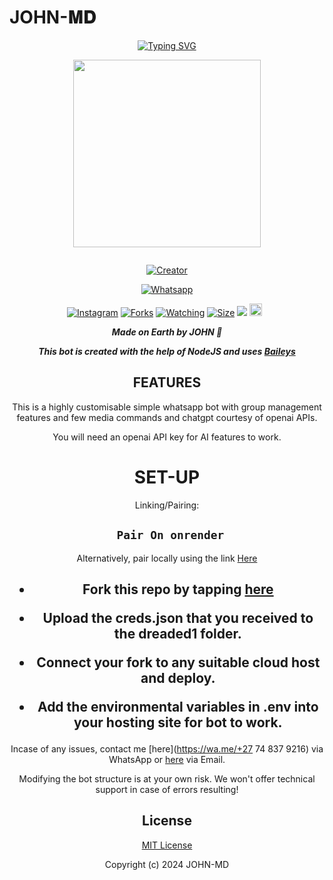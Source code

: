 # JOHN-𝐌𝐃
<div align="center">
<a href="https://git.io/typing-svg"><img src="https://telegra.ph/file/60b3f196e8dfb6c7196fd.jpg?font=Black+Ops+One&size=50&pause=1000&color=1BAFBAFF&center=true&width=910&height=100&lines=THIS  IS+🤖 JOHN-MD🤖;MULTI+DEVICE+WHATSAPP+BOT;CREATED+BY+JOHN;PUBLIC+RELESED; ...;TEAM JOHN-𝙼𝙳." alt="Typing SVG" /></a>
  </p>
  
<p align="center">
<img src="https://telegra.ph/file/60b3f196e8dfb6c7196fd.jpg" width="300" height="300"/>
</p>
<p align="center">
  <a href="#"><img src="http://readme-typing-svg.herokuapp.com?color=d1fa02&center=true&vCenter=true&multiline=false&lines=JOHN+WHATSAPP+BOT" alt="">
</p>
<p align="center">
<a href="#"><img title="Creator" src="https://img.shields.io/badge/Creator-Johnn65-blue.svg?style=for-the-badge&logo=github"></a>
</p>
<p align="center">
<a href="'https://wa.me/27 74 837 9216ʜᴇʟʟᴏ+𝐈𝐭𝐬_𝐒𝐢𝐫𝐦™𝕏 +uko+na+update+yoyote+ya+CROWN+Bot+Mkuu+🥲'"><img title="Whatsapp" src="'https://wa.me/27 74 837 9216ʜᴇʟʟᴏ+𝐈𝐭𝐬_𝐒𝐢𝐫𝐦™𝕏 +uko+na+update+ya+John+Bot+Mkuu+🥲'?color=green&style=flat-square"></a>
  
<a href="https://wa.me/27 74 837 9216ʜᴇʟʟᴏ+𝐈𝐭𝐬_𝐒𝐢𝐫𝐦™𝕏"><img title="Instagram" src="https://www.instagram.com/Sinless johnny?igsh=MXB5Nmowc2hycnIxcA=="></a>
<a href="https://github.com/Johnn65/JOHN-MD/network/members"><img title="Forks" src="https://img.shields.io/github/fork/Johnn65/JOHN-MD?color=yellow&style=flat-square"></a>
<a href="https://github.com/owlai01/CROWN-MD/watchers"><img title="Watching" src="https://img.shields.io/github/watchers/kimsirm/CROWN-MD?label=Watchers&color=red&style=flat-square"></a>
<a href="https://github.com/Johnn65/JOHN-MD/"><img title="Size" src="https://img.shields.io/github/repo-size/AlipBot/Api-Alpis?style=flat-square&color=darkred"></a>
<a href="https://hits.seeyoufarm.com"><img src="https://hits.seeyoufarm.com/api/count/incr/badge.svg?url=https://github.com/owlai01/Owl-Ai/%2Fhit-counter&count_bg=%2379C83D&title_bg=%23555555&icon=probot.svg&icon_color=%2304FF00&title=hits&edge_flat=false"/></a>
<a href="https://github.com/owlai01/CROWN-MD/graphs/commit-activity"><img height="20" src="https://img.shields.io/badge/Maintained-No-red.svg"></a>&nbsp;&nbsp;
</p>


***Made on Earth by JOHN 🤖***


***This bot is created with the help of NodeJS and uses [Baileys](https://github.com/adiwajshing/Baileys)***

## FEATURES
This is a highly customisable simple whatsapp bot with group management features and few media commands and chatgpt courtesy of openai APIs.

You will need an openai API key for AI features to work.

# SET-UP

Linking/Pairing:


## ` Pair On onrender`

Alternatively, pair locally using the link [Here](https://zenon-ai-pairing.onrender.com/pair)

    
<h2 align="center">   



    
<h2 align="center">   

- Fork this repo by tapping  [here](https://github.com/Johnn65/JOHN-MD/fork)


- Upload the creds.json that you received to the dreaded1 folder.

- Connect your fork to any suitable cloud host and deploy.

- Add the environmental variables in .env into your hosting site for bot to work.
</h2>
 
     

    
 



Incase of any issues, contact me  [here](https://wa.me/+27 74 837 9216) via WhatsApp or [here](sojabwoy899@gmail.com) via Email.

Modifying the bot structure is at your own risk. We won't offer technical support in case of errors resulting!


## License

[MIT License](https://https://github.com/HunterNick2/RAVEN-MD/blob/main/LICENSE)

Copyright (c) 2024 JOHN-MD

